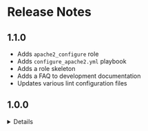 # Release Notes

## 1.1.0

- Adds `apache2_configure` role
- Adds `configure_apache2.yml` playbook
- Adds a role skeleton
- Adds a FAQ to development documentation
- Updates various lint configuration files

## 1.0.0

<details>

### Release Summary

Initial release.

- Adds config files for gitignore, ansible-lint, ansible-navigator, ansible
  galaxy, molecule and markdownlint
- Adds configure_swap.yml playbook and molecule test
- Adds a prepare_default.yml molecule playbook which will call the driver
  specific prepare playbook (Useful when creating custom prepare.yml files)
- Adds a lint and test github action
- Adds usage and development documentation

</details>
